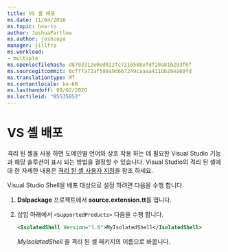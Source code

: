 ```yaml
---
title: VS 셸 배포
ms.date: 11/04/2016
ms.topic: how-to
author: JoshuaPartlow
ms.author: joshuapa
manager: jillfra
ms.workload:
- multiple
ms.openlocfilehash: d8793312e0ed022fc7210508efdf20a81b293f0f
ms.sourcegitcommit: 6cfffa72af599a9d667249caaaa411bb28ea69fd
ms.translationtype: MT
ms.contentlocale: ko-KR
ms.lasthandoff: 09/02/2020
ms.locfileid: "85535852"
---
```

# <a name="vs-shell-deployment"></a>VS 셸 배포

격리 된 셸을 사용 하면 도메인별 언어와 상호 작용 하는 데 필요한 Visual Studio 기능과 해당 솔루션이 표시 되는 방법을 결정할 수 있습니다. Visual Studio의 격리 된 셸에 대 한 자세한 내용은 [격리 된 셸 사용자 지정](https://docs.microsoft.com/visualstudio/extensibility/customizing-the-isolated-shell)을 참조 하세요.

Visual Studio Shell을 배포 대상으로 설정 하려면 다음을 수행 합니다.

1. **Dslpackage** 프로젝트에서 **source.extension.tt**를 엽니다.

2. 삽입 아래에서 `<SupportedProducts>` 다음을 수행 합니다.

   ```xml
   <IsolatedShell Version="1.0">MyIsolatedShell</IsolatedShell>
   ```

   *MyIsolatedShell* 을 격리 된 셸 패키지의 이름으로 바꿉니다.
